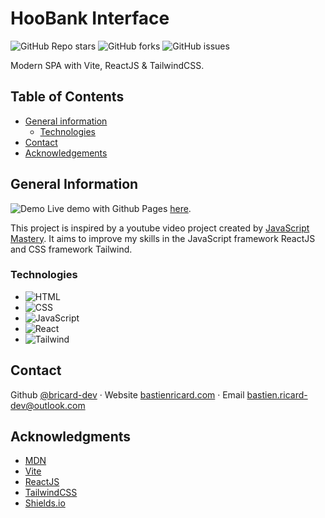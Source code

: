 # HooBank Interface

![GitHub Repo stars](https://img.shields.io/github/stars/bricard-dev/hoobank-interface)
![GitHub forks](https://img.shields.io/github/forks/bricard-dev/hoobank-interface)
![GitHub issues](https://img.shields.io/github/issues/bricard-dev/hoobank-interface)

Modern SPA with Vite, ReactJS & TailwindCSS.

## Table of Contents

- [General information](#general-information)
  - [Technologies](#technologies)
- [Contact](#contact)
- [Acknowledgements](#acknowledgements)

## General Information

![Demo](..assets/demo.svg)
Live demo with Github Pages [here](https://bricard-dev.github.io/hoobank-interface/).

This project is inspired by a youtube video project created by [JavaScript Mastery](https://www.youtube.com/@javascriptmastery). It aims to improve my skills in the JavaScript framework ReactJS and CSS framework Tailwind.

### Technologies

- ![HTML](https://img.shields.io/badge/HTML5-E34F26?style=flat&logo=html5&logoColor=white)
- ![CSS](https://img.shields.io/badge/CSS3-1572B6?style=flat&logo=css3&logoColor=white)
- ![JavaScript](https://img.shields.io/badge/JavaScript-F7DF1E?style=flat&logo=javascript&logoColor=black)
- ![React](https://img.shields.io/badge/React-61DAFB?style=flat&logo=react&logoColor=black)
- ![Tailwind](https://img.shields.io/badge/Tailwind-06B6D4?style=flat&logo=tailwind-css&logoColor=white)

## Contact

Github [@bricard-dev](https://github.com/bricard-dev) · Website [bastienricard.com](https://bastienricard.com) · Email bastien.ricard-dev@outlook.com

## Acknowledgments

- [MDN](https://developer.mozilla.org/en-US/)
- [Vite](https://vitejs.dev/)
- [ReactJS](https://reactjs.org)
- [TailwindCSS](https://tailwindcss.com/)
- [Shields.io](https://shields.io)
